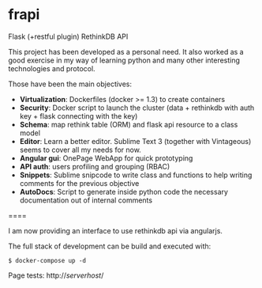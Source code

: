 frapi
=====

Flask (+restful plugin) RethinkDB API

This project has been developed as a personal need.
It also worked as a good exercise in my way of learning python
and many other interesting technologies and protocol.

Those have been the main objectives:

* **Virtualization**: Dockerfiles (docker >= 1.3) to create containers
* **Security**: Docker script to launch the cluster (data + rethinkdb with auth key + flask connecting with the key)
* **Schema**: map rethink table (ORM) and flask api resource to a class model
* **Editor**: Learn a better editor. Sublime Text 3 (together with Vintageous) seems to cover all my needs for now.
* **Angular gui**: OnePage WebApp for quick prototyping
* **API auth**: users profiling and grouping (RBAC)
* **Snippets**: Sublime snipcode to write class and functions to help writing comments for the previous objective
* **AutoDocs**: Script to generate inside python code the necessary documentation out of internal comments

====

I am now providing an interface to use rethinkdb api via angularjs.

The full stack of development can be build and executed with:

```
$ docker-compose up -d
```

Page tests:
http://*serverhost*/
